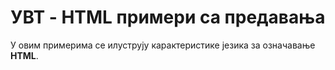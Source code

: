 # УВТ - HTML примери са предавања

У овим примерима се илуструју карактеристике језика за означавање **HTML**.